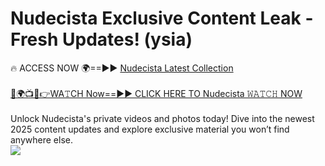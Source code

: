 # Nudecista Exclusive Content Leak - Fresh Updates! (ysia)

🔥 ACCESS NOW 🌍==►► <a href="https://tinyurl.com/yc657z5k" rel="nofollow">Nudecista Latest Collection</a>
<br><br>
[🔴🌍📺📱👉WA𝚃CH Now==►► CLICK HERE TO Nudecista 𝚆𝙰𝚃𝙲𝙷 NOW](https://tinyurl.com/yc657z5k)
<br><br>
Unlock Nudecista's private videos and photos today! Dive into the newest 2025 content updates and explore exclusive material you won’t find anywhere else.
<br>
<a href="https://tinyurl.com/yc657z5k" rel="nofollow" data-target="animated-image.originalLink"><img src="https://camo.githubusercontent.com/8a4f000d20f83aca3bf7ec5f350d767afa0574a8a352519fd8cfa583a6f93a33/68747470733a2f2f692e696d6775722e636f6d2f644a486b345a712e676966" data-canonical-src="https://i.imgur.com/dJHk4Zq.gif" style="max-width: 100%; display: inline-block;" data-target="animated-image.originalImage"></a>
<br>
